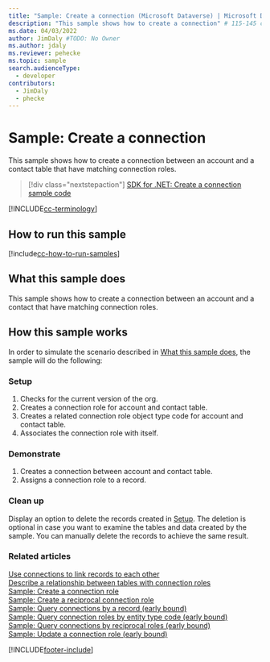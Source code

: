 ```yaml
---
title: "Sample: Create a connection (Microsoft Dataverse) | Microsoft Docs" # Intent and product brand in a unique string of 43-59 chars including spaces
description: "This sample shows how to create a connection" # 115-145 characters including spaces. This abstract displays in the search result.
ms.date: 04/03/2022
author: JimDaly #TODO: No Owner
ms.author: jdaly
ms.reviewer: pehecke
ms.topic: sample
search.audienceType:
  - developer
contributors:
  - JimDaly
  - phecke
---
```


# Sample: Create a connection

This sample shows how to create a connection between an account and a contact table that have matching connection roles.

> [!div class="nextstepaction"]
> [SDK for .NET: Create a connection sample code](https://github.com/microsoft/PowerApps-Samples/tree/master/dataverse/orgsvc/CSharp/ConnectionEarlyBound)

[!INCLUDE[cc-terminology](../../includes/cc-terminology.md)]

## How to run this sample

[!include[cc-how-to-run-samples](../../includes/cc-how-to-run-samples.md)]

## What this sample does

This sample shows how to create a connection between an account and a contact that have matching connection roles.

## How this sample works

In order to simulate the scenario described in [What this sample does](#what-this-sample-does), the sample will do the following:

### Setup

1. Checks for the current version of the org.
2. Creates a connection role for account and contact table.
3. Creates a related connection role object type code for account and contact table.
4. Associates the connection role with itself.

### Demonstrate

1. Creates a connection between account and contact table.
2. Assigns a connection role to a record.

### Clean up

Display an option to delete the records created in [Setup](#setup). The deletion is optional in case you want to examine the tables and data created by the sample. You can manually delete the records to achieve the same result.

### Related articles

[Use connections to link records to each other](../../connection-entities.md)   
[Describe a relationship between tables with connection roles](../../describe-relationship-entities-connection-roles.md)  
[Sample: Create a connection role](create-connection-role-early-bound.md)  
[Sample: Create a reciprocal connection role](create-reciprocal-connection-role-early-bound.md)  
[Sample: Query connections by a record (early bound)](query-connections-record-early-bound.md)  
[Sample: Query connection roles by entity type code (early bound)](query-connection-roles-entity-type-code-early-bound.md)  
[Sample: Query connections by reciprocal roles (early bound)](query-connections-reciprocal-roles-early-bound.md)  
[Sample: Update a connection role (early bound)](update-connection-role.md)  


[!INCLUDE[footer-include](../../../../includes/footer-banner.md)]

